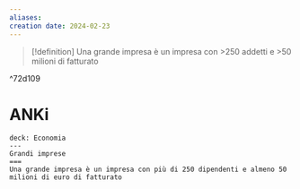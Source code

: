 ```yaml
---
aliases: 
creation date: 2024-02-23
---
```


>[!definition]
>Una grande impresa è un impresa con >250 addetti e >50 milioni di fatturato

^72d109
# ANKi

```anki
deck: Economia
---
Grandi imprese
===
Una grande impresa è un impresa con più di 250 dipendenti e almeno 50 milioni di euro di fatturato
```
